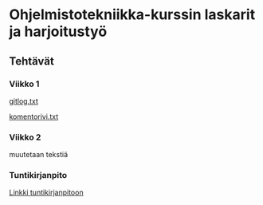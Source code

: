 # Ohjelmistotekniikka-kurssin laskarit ja harjoitustyö

## Tehtävät

### Viikko 1
[gitlog.txt](https://github.com/jupouta/ohjelmistotekniikka/blob/master/laskarit/viikko1/gitlog.txt)

[komentorivi.txt](https://github.com/jupouta/ohjelmistotekniikka/blob/master/laskarit/viikko1/komentorivi.txt)

### Viikko 2
muutetaan tekstiä

### Tuntikirjanpito
[Linkki tuntikirjanpitoon](https://github.com/jupouta/ohjelmistotekniikka/blob/master/havikkisovellus/dokumentaatio/tuntikirjanpito.md)
